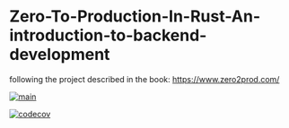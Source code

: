 # Zero-To-Production-In-Rust-An-introduction-to-backend-development
following the project described in the book: https://www.zero2prod.com/

[![main](https://github.com/intrepion/Zero-To-Production-In-Rust-An-introduction-to-backend-development/actions/workflows/main.yml/badge.svg?branch=main)](https://github.com/intrepion/Zero-To-Production-In-Rust-An-introduction-to-backend-development/actions/workflows/main.yml)

[![codecov](https://codecov.io/gh/intrepion/Zero-To-Production-In-Rust-An-introduction-to-backend-development/branch/main/graph/badge.svg?token=O9FUQ09S14)](https://codecov.io/gh/intrepion/Zero-To-Production-In-Rust-An-introduction-to-backend-development)
